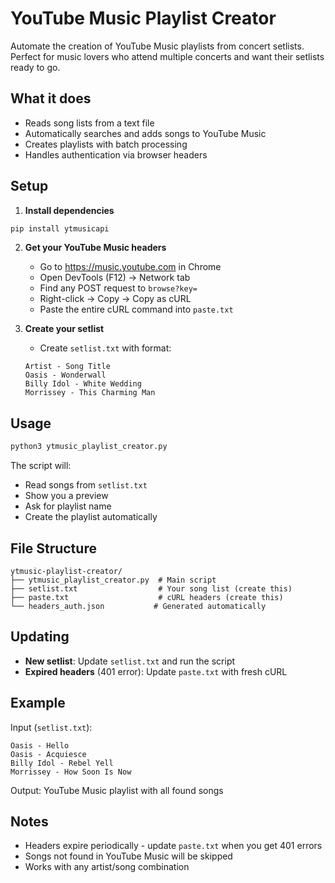 # YouTube Music Playlist Creator

Automate the creation of YouTube Music playlists from concert setlists. Perfect for music lovers who attend multiple concerts and want their setlists ready to go.

## What it does

- Reads song lists from a text file
- Automatically searches and adds songs to YouTube Music
- Creates playlists with batch processing
- Handles authentication via browser headers

## Setup

1. **Install dependencies**
```bash
pip install ytmusicapi
```

2. **Get your YouTube Music headers**
   - Go to https://music.youtube.com in Chrome
   - Open DevTools (F12) → Network tab
   - Find any POST request to `browse?key=`
   - Right-click → Copy → Copy as cURL
   - Paste the entire cURL command into `paste.txt`

3. **Create your setlist**
   - Create `setlist.txt` with format:
   ```
   Artist - Song Title
   Oasis - Wonderwall
   Billy Idol - White Wedding
   Morrissey - This Charming Man
   ```

## Usage

```bash
python3 ytmusic_playlist_creator.py
```

The script will:
- Read songs from `setlist.txt`
- Show you a preview
- Ask for playlist name
- Create the playlist automatically

## File Structure

```
ytmusic-playlist-creator/
├── ytmusic_playlist_creator.py  # Main script
├── setlist.txt                  # Your song list (create this)
├── paste.txt                    # cURL headers (create this)
└── headers_auth.json           # Generated automatically
```

## Updating

- **New setlist**: Update `setlist.txt` and run the script
- **Expired headers** (401 error): Update `paste.txt` with fresh cURL

## Example

Input (`setlist.txt`):
```
Oasis - Hello
Oasis - Acquiesce
Billy Idol - Rebel Yell
Morrissey - How Soon Is Now
```

Output: YouTube Music playlist with all found songs

## Notes

- Headers expire periodically - update `paste.txt` when you get 401 errors
- Songs not found in YouTube Music will be skipped
- Works with any artist/song combination